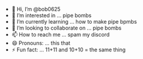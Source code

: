 - 👋 Hi, I’m @bob0625
- 👀 I’m interested in ... pipe bombs
- 🌱 I’m currently learning ... how to make pipe bpmbs
- 💞️ I’m looking to collaborate on ... pipe bombs
- 📫 How to reach me ... spam my discord
- 😄 Pronouns: ... this that
- ⚡ Fun fact: ... 11+11 and 10+10 = the same thing
